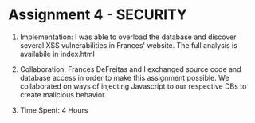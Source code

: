 # Assignment 4 - SECURITY

1. Implementation:
        I was able to overload the database and discover 
        several XSS vulnerabilities in Frances' website. 
        The full analysis is availabile in index.html

2. Collaboration: 
        Frances DeFreitas and I exchanged source code and 
database access in order to make this assignment possible.
We collaborated on ways of injecting Javascript to our 
respective DBs to create malicious behavior.


3. Time Spent:
        4 Hours
